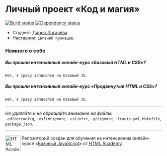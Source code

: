 # Личный проект «Код и магия»

[![Build status][travis-image]][travis-url]
[![Dependency status][dependency-image]][dependency-url]

* Студент: [Дарья Логачёва](https://htmlacademy.ru/profile/id10163).
* Наставник: `Евгений Кузнецов`.

### Немного о себе

##### Вы прошли интенсивный онлайн-курс «Базовый HTML и CSS»?
`Нет, я сразу записался на базовый JS`.

##### Вы прошли интенсивный онлайн-курс «Продвинутый HTML и CSS»?
`Нет, я сразу записался на базовый JS`.

---

_Не удаляйте и не обращайте внимание на файлы:_<br>
_`.editorconfig`, `.eslintignore`, `.eslintrc`, `.gitignore`, `.travis.yml`, `Makefile`, `package.json`._

---

<a href="https://htmlacademy.ru/js_intensive"><img align="left" width="50" height="50" title="HTML Academy" src="https://up.htmlacademy.ru/static/img/intensive/javascript/logo-for-github.svg"></a>

Репозиторий создан для обучения на интенсивном онлайн-курсе «[Базовый JavaScript](https://htmlacademy.ru/js_intensive)» от [HTML Academy](https://htmlacademy.ru).

[travis-image]: https://travis-ci.org/js-htmlacademy/10163-code-and-magick.svg?branch=master
[travis-url]: https://travis-ci.org/js-htmlacademy/10163-code-and-magick
[dependency-image]: https://david-dm.org/js-htmlacademy/10163-code-and-magick.svg?style=flat-square
[dependency-url]: https://david-dm.org/js-htmlacademy/10163-code-and-magick
